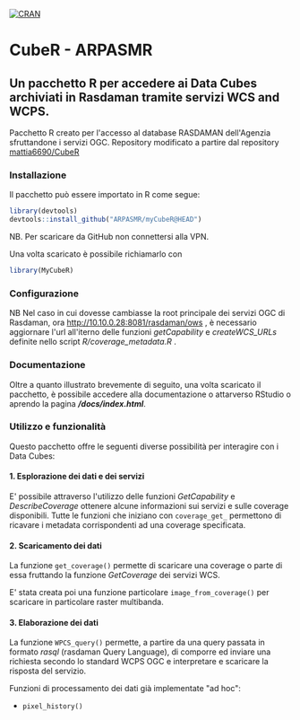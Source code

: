 [![CRAN](http://www.r-pkg.org/badges/version/myCubeR)](https://cran.r-project.org/package=myCubeR)

# CubeR - ARPASMR
## Un pacchetto R per accedere ai Data Cubes archiviati in Rasdaman tramite servizi WCS and WCPS.

Pacchetto R creato per l'accesso al database RASDAMAN dell'Agenzia sfruttandone i servizi OGC. 
Repository modificato a partire dal repository [mattia6690/CubeR](https://github.com/mattia6690/CubeR)

### Installazione 
Il pacchetto può essere importato in R come segue:
```r
library(devtools)
devtools::install_github("ARPASMR/myCubeR@HEAD")
```
NB. Per scaricare da GitHub non connettersi alla VPN.

Una volta scaricato è possibile richiamarlo con
```r
library(MyCubeR)
```

### Configurazione
NB Nel caso in cui dovesse cambiasse la root principale dei servizi OGC di Rasdaman, ora http://10.10.0.28:8081/rasdaman/ows , è necessario aggiornare l'url all'iterno delle funzioni *getCapability* e *createWCS_URLs* definite nello script *R/coverage_metadata.R* .

### Documentazione
Oltre a quanto illustrato brevemente di seguito, una volta scaricato il pacchetto, è possibile accedere alla documentazione o attarverso RStudio o aprendo la pagina ***/docs/index.html***.

### Utilizzo e funzionalità
Questo pacchetto offre le seguenti diverse possibilità per interagire con i Data Cubes:

#### 1. Esplorazione dei dati e dei servizi
E' possibile attraverso l'utilizzo delle funzioni *GetCapability* e *DescribeCoverage* ottenere alcune informazioni sui servizi e sulle coverage disponibili.
Tutte le funzioni che iniziano con `coverage_get_` permettono di ricavare i metadata corrispondenti ad una coverage specificata.

#### 2. Scaricamento dei dati
La funzione `get_coverage()` permette di scaricare una coverage o parte di essa fruttando la funzione *GetCoverage* dei servizi WCS.

E' stata creata poi una funzione particolare `image_from_coverage()` per scaricare in particolare raster multibanda.

#### 3. Elaborazione dei dati
La funzione `WPCS_query()` permette, a partire da una query passata in formato *rasql* (rasdaman Query Language), di comporre ed inviare una richiesta secondo lo standard WCPS OGC e interpretare e scaricare la risposta del servizio.

Funzioni di processamento dei dati già implementate "ad hoc":
- `pixel_history()`
